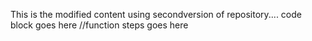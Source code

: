 This  is the modified content using secondversion of repository....
code block goes here
//function steps goes here